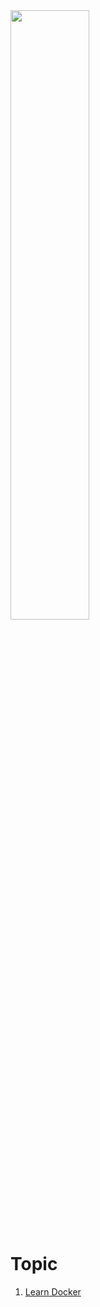 <img src="https://github.com/rajeesing/learn/assets/7796293/43e3f137-e722-457a-b750-eef942c5af23" width="50%"/>



# Topic
1. [Learn Docker](/docker.md)
